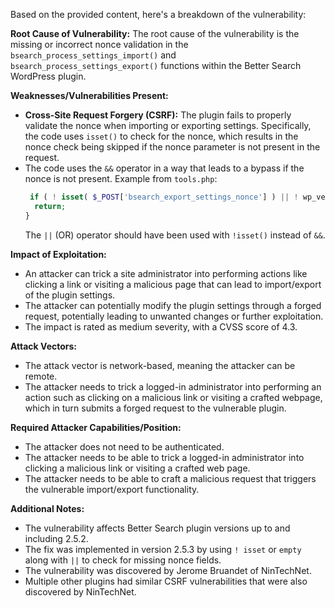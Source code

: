 Based on the provided content, here's a breakdown of the vulnerability:

**Root Cause of Vulnerability:**
The root cause of the vulnerability is the missing or incorrect nonce validation in the `bsearch_process_settings_import()` and `bsearch_process_settings_export()` functions within the Better Search WordPress plugin.

**Weaknesses/Vulnerabilities Present:**
- **Cross-Site Request Forgery (CSRF):** The plugin fails to properly validate the nonce when importing or exporting settings. Specifically, the code uses `isset()` to check for the nonce, which results in the nonce check being skipped if the nonce parameter is not present in the request.
- The code uses the `&&` operator in a way that leads to a bypass if the nonce is not present. Example from `tools.php`:
  ```php
   if ( ! isset( $_POST['bsearch_export_settings_nonce'] ) || ! wp_verify_nonce( sanitize_key( $_POST['bsearch_export_settings_nonce'] ), 'bsearch_export_settings_nonce' ) ) {
    return;
  }
  ```
  The `||` (OR) operator should have been used with `!isset()` instead of `&&`.

**Impact of Exploitation:**
- An attacker can trick a site administrator into performing actions like clicking a link or visiting a malicious page that can lead to import/export of the plugin settings.
- The attacker can potentially modify the plugin settings through a forged request, potentially leading to unwanted changes or further exploitation.
- The impact is rated as medium severity, with a CVSS score of 4.3.

**Attack Vectors:**
- The attack vector is network-based, meaning the attacker can be remote.
- The attacker needs to trick a logged-in administrator into performing an action such as clicking on a malicious link or visiting a crafted webpage, which in turn submits a forged request to the vulnerable plugin.

**Required Attacker Capabilities/Position:**
- The attacker does not need to be authenticated.
- The attacker needs to be able to trick a logged-in administrator into clicking a malicious link or visiting a crafted web page.
- The attacker needs to be able to craft a malicious request that triggers the vulnerable import/export functionality.

**Additional Notes:**
- The vulnerability affects Better Search plugin versions up to and including 2.5.2.
- The fix was implemented in version 2.5.3 by using `! isset` or `empty` along with `||` to check for missing nonce fields.
- The vulnerability was discovered by Jerome Bruandet of NinTechNet.
- Multiple other plugins had similar CSRF vulnerabilities that were also discovered by NinTechNet.